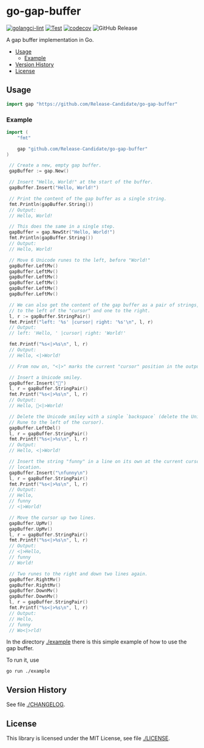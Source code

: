 # go-gap-buffer

[![golangci-lint](https://github.com/Release-Candidate/go-gap-buffer/actions/workflows/lint.yml/badge.svg)](https://github.com/Release-Candidate/go-gap-buffer/actions/workflows/lint.yml)
[![Test](https://github.com/Release-Candidate/go-gap-buffer/actions/workflows/test.yml/badge.svg)](https://github.com/Release-Candidate/go-gap-buffer/actions/workflows/test.yml)
[![codecov](https://codecov.io/gh/Release-Candidate/go-gap-buffer/graph/badge.svg?token=VCMMINZQF9)](https://codecov.io/gh/Release-Candidate/go-gap-buffer)
![GitHub Release](https://img.shields.io/github/v/release/Release-Candidate/go-gap-buffer)

A gap buffer implementation in Go.

- [Usage](#usage)
  - [Example](#example)
- [Version History](#version-history)
- [License](#license)

## Usage

```go
import gap "https://github.com/Release-Candidate/go-gap-buffer"
```

### Example

```go
import (
    "fmt"

    gap "github.com/Release-Candidate/go-gap-buffer"
)

 // Create a new, empty gap buffer.
 gapBuffer := gap.New()

 // Insert "Hello, World!" at the start of the buffer.
 gapBuffer.Insert("Hello, World!")

 // Print the content of the gap buffer as a single string.
 fmt.Println(gapBuffer.String())
 // Output:
 // Hello, World!

 // This does the same in a single step.
 gapBuffer = gap.NewStr("Hello, World!")
 fmt.Println(gapBuffer.String())
 // Output:
 // Hello, World!

 // Move 6 Unicode runes to the left, before "World!"
 gapBuffer.LeftMv()
 gapBuffer.LeftMv()
 gapBuffer.LeftMv()
 gapBuffer.LeftMv()
 gapBuffer.LeftMv()
 gapBuffer.LeftMv()

 // We can also get the content of the gap buffer as a pair of strings, one
 // to the left of the "cursor" and one to the right.
 l, r := gapBuffer.StringPair()
 fmt.Printf("left: '%s' |cursor| right: '%s'\n", l, r)
 // Output:
 // left: 'Hello, ' |cursor| right: 'World!'

 fmt.Printf("%s<|>%s\n", l, r)
 // Output:
 // Hello, <|>World!

 // From now on, "<|>" marks the current "cursor" position in the output.

 // Insert a Unicode smiley.
 gapBuffer.Insert("🙂")
 l, r = gapBuffer.StringPair()
 fmt.Printf("%s<|>%s\n", l, r)
 // Output:
 // Hello, 🙂<|>World!

 // Delete the Unicode smiley with a single `backspace` (delete the Unicode
 // Rune to the left of the cursor).
 gapBuffer.LeftDel()
 l, r = gapBuffer.StringPair()
 fmt.Printf("%s<|>%s\n", l, r)
 // Output:
 // Hello, <|>World!

 // Insert the string "funny" in a line on its own at the current cursor
 // location.
 gapBuffer.Insert("\nfunny\n")
 l, r = gapBuffer.StringPair()
 fmt.Printf("%s<|>%s\n", l, r)
 // Output:
 // Hello,
 // funny
 // <|>World!

 // Move the cursor up two lines.
 gapBuffer.UpMv()
 gapBuffer.UpMv()
 l, r = gapBuffer.StringPair()
 fmt.Printf("%s<|>%s\n", l, r)
 // Output:
 // <|>Hello,
 // funny
 // World!

 // Two runes to the right and down two lines again.
 gapBuffer.RightMv()
 gapBuffer.RightMv()
 gapBuffer.DownMv()
 gapBuffer.DownMv()
 l, r = gapBuffer.StringPair()
 fmt.Printf("%s<|>%s\n", l, r)
 // Output:
 // Hello,
 // funny
 // Wo<|>rld!
```

In the directory [./example](./example) there is this simple example of how to use the gap buffer.

To run it, use

```shell
go run ./example
```

## Version History

See file [./CHANGELOG](./CHANGELOG.md).

## License

This library is licensed under the MIT License, see file [./LICENSE](./LICENSE).
